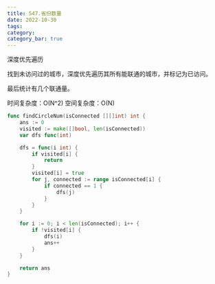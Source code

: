 ```yaml
---
title: 547.省份数量
date: 2022-10-30
tags:
category: 
category_bar: true
---
```


深度优先遍历

找到未访问过的城市，深度优先遍历其所有能联通的城市，并标记为已访问。

最后统计有几个联通量。

时间复杂度：O(N^2)
空间复杂度：O(N)
<!-- more -->
```Go
func findCircleNum(isConnected [][]int) int {
    ans := 0
    visited := make([]bool, len(isConnected))
    var dfs func(int)

    dfs = func(i int) {
        if visited[i] {
            return
        }
        visited[i] = true
        for j, connected := range isConnected[i] {
            if connected == 1 {
                dfs(j)
            }
        }
    }

    for i := 0; i < len(isConnected); i++ {
        if !visited[i] {
            dfs(i)
            ans++
        }
    }

    return ans
}
```
